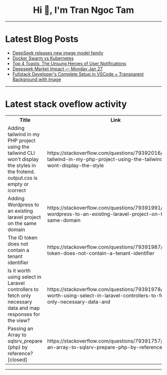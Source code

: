 <h1 align="center">Hi 👋, I'm Tran Ngoc Tam</h1>

---

# Latest Blog Posts 
<!-- BLOG-POST-LIST:START -->
- [DeepSeek releases new image model family](https://dev.to/ben/deepseek-releases-new-image-model-family-2en0)
- [Docker Swarm vs Kubernetes](https://dev.to/code42cate/docker-swarm-vs-kubernetes-41m9)
- [Top 4 Toasts: The Unsung Heroes of User Notifications](https://dev.to/lovestaco/top-4-toasts-the-unsung-heroes-of-user-notifications-5nh)
- [Deepseek Market Impact — Monday Jan 27](https://dev.to/ben/deepseek-market-impact-2g2n)
- [Fullstack Developer&#39;s Complete Setup in VSCode + Transparent Background with Image](https://dev.to/brunociccarino/fullstack-developers-complete-setup-in-vscode-transparent-background-with-image-258e)
<!-- BLOG-POST-LIST:END -->

---

# Latest stack oveflow activity
<table>
  <tr><th>Title</th><th>Link</th></tr>
  <!-- STACKOVERFLOW:START --><tr><td>Adding tailwind in my PHP project using the tailwind CLI won&#39;t display the styles in the frotend. output.css is empty or icorrect</td><td>https://stackoverflow.com/questions/79392016/adding-tailwind-in-my-php-project-using-the-tailwind-cli-wont-display-the-style</td></tr><tr><td>Adding Wordpress to an existing laravel project on the same domain</td><td>https://stackoverflow.com/questions/79391991/adding-wordpress-to-an-existing-laravel-project-on-the-same-domain</td></tr><tr><td>The ID token does not contain a tenant identifier</td><td>https://stackoverflow.com/questions/79391987/the-id-token-does-not-contain-a-tenant-identifier</td></tr><tr><td>Is it worth using select in Laravel controllers to fetch only necessary data and map responses for the view?</td><td>https://stackoverflow.com/questions/79391978/is-it-worth-using-select-in-laravel-controllers-to-fetch-only-necessary-data-and</td></tr><tr><td>Passing an Array to sqlsrv_prepare &lpar;php&rpar; by reference? [closed]</td><td>https://stackoverflow.com/questions/79391757/passing-an-array-to-sqlsrv-prepare-php-by-reference</td></tr><!-- STACKOVERFLOW:END -->
</table>

---


